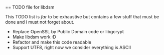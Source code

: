 == TODO file for libdsm

This TODO list is _far_ to be exhaustive but contains a few stuff that must be
done and i must not forget about.

* Replace OpenSSL by Public Domain code or libgcrypt
* Make libdsm work :D
* Refactor and make this code readable
* Support UTF8, right now we consider everything is ASCII
